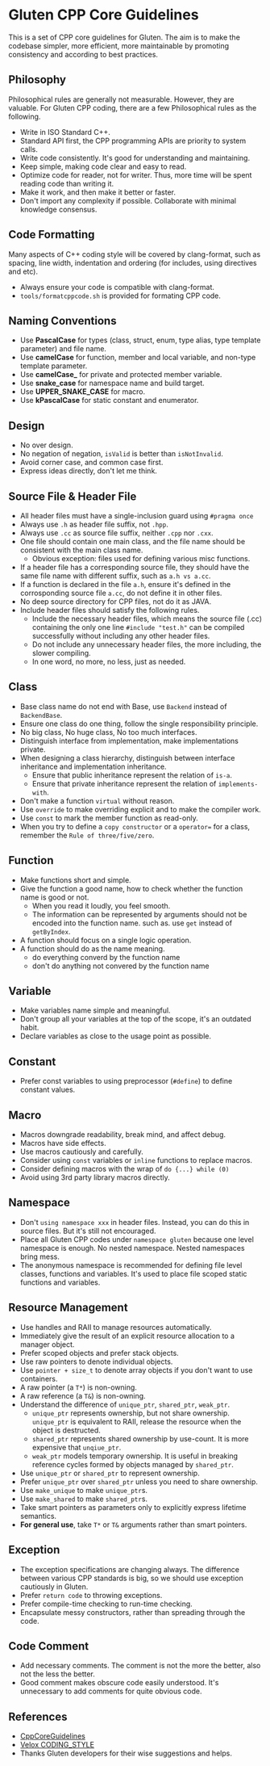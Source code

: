 # Gluten CPP Core Guidelines

This is a set of CPP core guidelines for Gluten. The aim is to make the codebase
simpler, more efficient, more maintainable by promoting consistency and according
to best practices.

## Philosophy

Philosophical rules are generally not measurable. However, they are valuable. For
Gluten CPP coding, there are a few Philosophical rules as the following.

* Write in ISO Standard C++.
* Standard API first, the CPP programming APIs are priority to system calls.
* Write code consistently. It's good for understanding and maintaining.
* Keep simple, making code clear and easy to read.
* Optimize code for reader, not for writer. Thus, more time will be spent reading
	code than writing it.
* Make it work, and then make it better or faster.
* Don't import any complexity if possible. Collaborate with minimal knowledge
	consensus.

## Code Formatting

Many aspects of C++ coding style will be covered by clang-format, such as spacing,
line width, indentation and ordering (for includes, using directives and etc). 

* Always ensure your code is compatible with clang-format.
* `tools/formatcppcode.sh` is provided for formating CPP code.

## Naming Conventions

* Use **PascalCase** for types (class, struct, enum, type alias, type
  template parameter) and file name.
* Use **camelCase** for function, member and local variable, and non-type
  template parameter.
* Use **camelCase_** for private and protected member variable.
* Use **snake_case** for namespace name and build target.
* Use **UPPER_SNAKE_CASE** for macro.
* Use **kPascalCase** for static constant and enumerator.

## Design
* No over design.
* No negation of negation, `isValid` is better than `isNotInvalid`.
* Avoid corner case, and common case first.
* Express ideas directly, don't let me think.

## Source File & Header File

* All header files must have a single-inclusion guard using `#pragma once`
* Always use `.h` as header file suffix, not `.hpp`.
* Always use `.cc` as source file suffix, neither `.cpp` nor `.cxx`.
* One file should contain one main class, and the file name should be consistent with
	the main class name.
	* Obvious exception: files used for defining various misc functions.
* If a header file has a corresponding source file, they should have the same file
	name with different suffix, such as `a.h vs a.cc`.
* If a function is declared in the file `a.h`, ensure it's defined in the corrosponding
	source file `a.cc`, do not define it in other files.
* No deep source directory for CPP files, not do it as JAVA.
* Include header files should satisfy the following rules.
	* Include the necessary header files, which means the source file (.cc) containing 
	the only one line `#include "test.h"` can be compiled successfully without
	including any other header files.
	* Do not include any unnecessary header files, the more including, the slower
	compiling.
	* In one word, no more, no less, just as needed.

## Class

* Base class name do not end with Base, use `Backend` instead of `BackendBase`.
* Ensure one class do one thing, follow the single responsibility principle.
* No big class, No huge class, No too much interfaces.
* Distinguish interface from implementation, make implementations private.
* When designing a class hierarchy, distinguish between interface inheritance
	and implementation inheritance.
	* Ensure that public inheritance represent the relation of `is-a`.
	* Ensure that private inheritance represent the relation of `implements-with`.
* Don't make a function `virtual` without reason.
* Use `override` to make overriding explicit and to make the compiler work.
* Use	`const` to mark the member function as read-only.
* When you try to define a `copy constructor` or a `operator=` for a class, remember
	the `Rule of three/five/zero`.

## Function

* Make functions short and simple.
* Give the function a good name, how to check whether the function name is good
	or not.
	* When you read it loudly, you feel smooth.
	* The information can be represented by arguments should not be encoded into 
		the function name. such as. use `get` instead of `getByIndex`.
* A function should focus on a single logic operation.
* A function should do as the name meaning.
	* do everything converd by the function name
	* don't do anything not convered by the function name

## Variable

* Make variables name simple and meaningful.
* Don't group all your variables at the top of the scope, it's an outdated habit.
* Declare variables as close to the usage point as possible.

## Constant
* Prefer const variables to using preprocessor (`#define`) to define constant values.

## Macro

* Macros downgrade readability, break mind, and affect debug.
* Macros have side effects.
* Use macros cautiously and carefully.
* Consider using `const` variables or `inline` functions to replace macros.
* Consider defining macros with the wrap of `do {...} while (0)`
* Avoid using 3rd party library macros directly.

## Namespace

* Don't `using namespace xxx` in header files. Instead, you can do this in source files.
  But it's still not encouraged.
* Place all Gluten CPP codes under `namespace gluten` because one level namespace
	is enough. No nested namespace. Nested namespaces bring mess.
* The anonymous namespace is recommended for defining file level classes, functions
	and variables. It's used to place file scoped static functions and variables.

## Resource Management

* Use handles and RAII to manage resources automatically.
* Immediately give the result of an explicit resource allocation to a manager 
	object.
* Prefer scoped objects and prefer stack objects.
* Use raw pointers to denote individual objects.
* Use `pointer + size_t` to denote array objects if you don't want to use containers.
* A raw pointer (a `T*`) is non-owning.
* A raw reference (a `T&`) is non-owning.
* Understand the difference of `unique_ptr`, `shared_ptr`, `weak_ptr`.
	* `unique_ptr` represents ownership, but not share ownership. `unique_ptr` is
		equivalent to RAII, release the resource when the object is destructed.
	* `shared_ptr` represents shared ownership by use-count. It is more expensive 
		that `unqiue_ptr`.
	* `weak_ptr` models temporary ownership. It is useful in breaking reference cycles 
		formed by objects managed by `shared_ptr`.
* Use `unique_ptr` or `shared_ptr` to represent ownership.
* Prefer `unique_ptr` over `shared_ptr` unless you need to share ownership.
* Use `make_unique` to make `unique_ptr`s.
* Use `make_shared` to make `shared_ptr`s.
* Take smart pointers as parameters only to explicitly express lifetime semantics.
* **For general use**, take `T*` or `T&` arguments rather than smart pointers.

## Exception

* The exception specifications are changing always. The difference between various CPP
	standards is big, so we should use exception cautiously in Gluten.
* Prefer `return code` to throwing exceptions.
* Prefer compile-time checking to run-time checking.
* Encapsulate messy constructors, rather than spreading through the code.

## Code Comment

* Add necessary comments. The comment is not the more the better, also not the
	less the better.
* Good comment makes obscure code easily understood. It's unnecessary to add comments for
    quite obvious code.

## References
* [CppCoreGuidelines](https://github.com/fluz/CppCoreGuidelines)
* [Velox CODING_STYLE](https://github.com/facebookincubator/velox/blob/main/CODING_STYLE.md)
* Thanks Gluten developers for their wise suggestions and helps.
